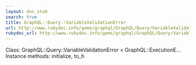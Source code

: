 ```yaml
---
layout: doc_stub
search: true
title: GraphQL::Query::VariableValidationError
url: http://www.rubydoc.info/gems/graphql/GraphQL/Query/VariableValidationError
rubydoc_url: http://www.rubydoc.info/gems/graphql/GraphQL/Query/VariableValidationError
---
```


Class: GraphQL::Query::VariableValidationError < GraphQL::ExecutionE...
Instance methods:
initialize, to_h

